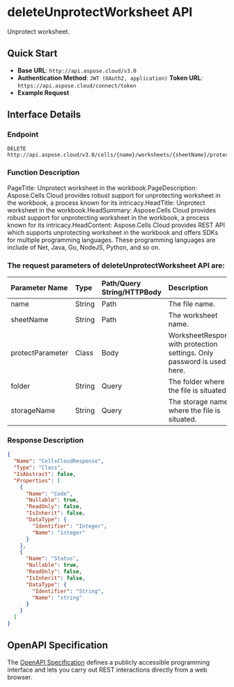 # **deleteUnprotectWorksheet API**

Unprotect worksheet. 

## **Quick Start**

- **Base URL**: `http://api.aspose.cloud/v3.0`
- **Authentication Method**: `JWT (OAuth2, application)`  **Token URL**: `https://api.aspose.cloud/connect/token`
- **Example Request** 
<script src="https://gist.github.com/aspose-cells-cloud-gists/8a5b324fdf3e574dbd747c1a1e24b05d.js?file=Example30_DeleteUnprotectWorksheet.cs"></script>

## **Interface Details**

### **Endpoint** 

```
DELETE http://api.aspose.cloud/v3.0/cells/{name}/worksheets/{sheetName}/protection
```

### **Function Description**
PageTitle: Unprotect worksheet in the workbook.PageDescription: Aspose.Cells Cloud provides robust support for unprotecting worksheet in the workbook, a process known for its intricacy.HeadTitle: Unprotect worksheet in the workbook.HeadSummary: Aspose.Cells Cloud provides robust support for unprotecting worksheet in the workbook, a process known for its intricacy.HeadContent: Aspose.Cells Cloud provides REST API which supports unprotecting worksheet in the workbook and offers SDKs for multiple programming languages. These programming languages are include of Net, Java, Go, NodeJS, Python, and so on.

### The request parameters of **deleteUnprotectWorksheet** API are: 

| Parameter Name | Type | Path/Query String/HTTPBody | Description | 
| :- | :- | :- |:- | 
|name|String|Path|The file name.|
|sheetName|String|Path|The worksheet name.|
|protectParameter|Class|Body|WorksheetResponse with protection settings. Only password is used here.|
|folder|String|Query|The folder where the file is situated.|
|storageName|String|Query|The storage name where the file is situated.|


### **Response Description**
```json
{
  "Name": "CellsCloudResponse",
  "Type": "Class",
  "IsAbstract": false,
  "Properties": [
    {
      "Name": "Code",
      "Nullable": true,
      "ReadOnly": false,
      "IsInherit": false,
      "DataType": {
        "Identifier": "Integer",
        "Name": "integer"
      }
    },
    {
      "Name": "Status",
      "Nullable": true,
      "ReadOnly": false,
      "IsInherit": false,
      "DataType": {
        "Identifier": "String",
        "Name": "string"
      }
    }
  ]
}
```

## OpenAPI Specification

The [OpenAPI Specification](https://reference.aspose.cloud/cells/#/WorksheetsController/DeleteUnprotectWorksheet) defines a publicly accessible programming interface and lets you carry out REST interactions directly from a web browser.

